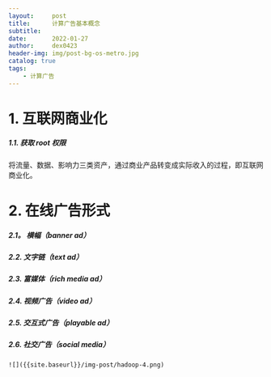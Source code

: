 ```yaml
---
layout:     post
title:      计算广告基本概念
subtitle:   
date:       2022-01-27
author:     dex0423
header-img: img/post-bg-os-metro.jpg
catalog: true
tags:
    - 计算广告
---
```


# 1. 互联网商业化

##### 1.1. 获取 root 权限

将流量、数据、影响力三类资产，通过商业产品转变成实际收入的过程，即互联网商业化。

# 2. 在线广告形式

##### 2.1。 横幅（banner ad）

##### 2.2. 文字链（text ad）

##### 2.3. 富媒体（rich media ad）

##### 2.4. 视频广告（video ad）

##### 2.5. 交互式广告（playable ad）

##### 2.6. 社交广告（social media）




    ![]({{site.baseurl}}/img-post/hadoop-4.png)

